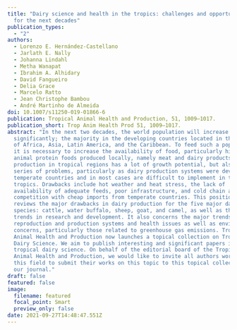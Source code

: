 ```yaml
---
title: "Dairy science and health in the tropics: challenges and opportunities
  for the next decades"
publication_types:
  - "2"
authors:
  - Lorenzo E. Hernández-Castellano
  - Jarlath E. Nally
  - Johanna Lindahl
  - Metha Wanapat
  - Ibrahim A. Alhidary
  - David Fangueiro
  - Delia Grace
  - Marcelo Ratto
  - Jean Christophe Bambou
  - André Martinho de Almeida
doi: 10.1007/s11250-019-01866-6
publication: Tropical Animal Health and Production, 51, 1009–1017.
publication_short: Trop Anim Health Prod 51, 1009–1017.
abstract: "In the next two decades, the world population will increase
  significantly; the majority in the developing countries located in the tropics
  of Africa, Asia, Latin America, and the Caribbean. To feed such a population,
  it is necessary to increase the availability of food, particularly high-value
  animal protein foods produced locally, namely meat and dairy products. Dairy
  production in tropical regions has a lot of growth potential, but also poses a
  series of problems, particularly as dairy production systems were developed in
  temperate countries and in most cases are difficult to implement in the
  tropics. Drawbacks include hot weather and heat stress, the lack of
  availability of adequate feeds, poor infrastructure, and cold chain and the
  competition with cheap imports from temperate countries. This position paper
  reviews the major drawbacks in dairy production for the five major dairy
  species: cattle, water buffalo, sheep, goat, and camel, as well as the future
  trends in research and development. It also concerns the major trends in
  reproduction and production systems and health issues as well as environmental
  concerns, particularly those related to greenhouse gas emissions. Tropical
  Animal Health and Production now launches a topical collection on Tropical
  Dairy Science. We aim to publish interesting and significant papers in
  tropical dairy science. On behalf of the editorial board of the Tropical
  Animal Health and Production, we would like to invite all authors working in
  this field to submit their works on this topic to this topical collection in
  our journal."
draft: false
featured: false
image:
  filename: featured
  focal_point: Smart
  preview_only: false
date: 2021-09-27T14:48:47.551Z
---
```

